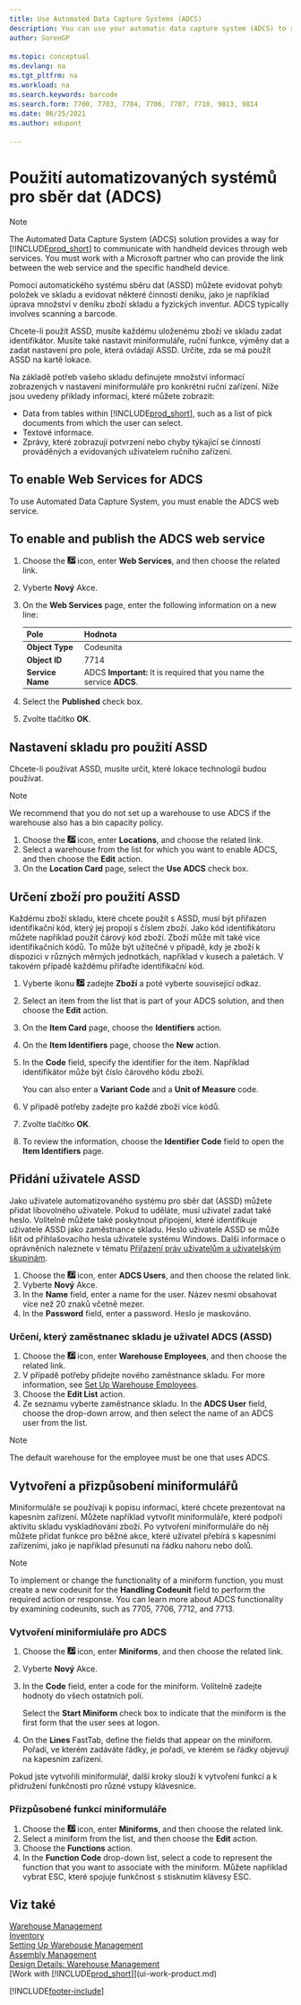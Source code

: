 ```yaml
---
title: Use Automated Data Capture Systems (ADCS)
description: You can use your automatic data capture system (ADCS) to register the movement of items in the warehouse and to register some journal activities.
author: SorenGP

ms.topic: conceptual
ms.devlang: na
ms.tgt_pltfrm: na
ms.workload: na
ms.search.keywords: barcode
ms.search.form: 7700, 7703, 7704, 7706, 7707, 7710, 9813, 9814
ms.date: 06/25/2021
ms.author: edupont

---
```

# Použití automatizovaných systémů pro sběr dat (ADCS)

> [!NOTE]
> The Automated Data Capture System (ADCS) solution provides a way for [!INCLUDE[prod_short](includes/prod_short.md)] to communicate with handheld devices through web services. You must work with a Microsoft partner who can provide the link between the web service and the specific handheld device.

Pomocí automatického systému sběru dat (ASSD) můžete evidovat pohyb položek ve skladu a evidovat některé činnosti deníku, jako je například úprava množství v deníku zboží skladu a fyzických inventur. ADCS typically involves scanning a barcode.

Chcete-li použít ASSD, musíte každému uloženému zboží ve skladu zadat identifikátor. Musíte také nastavit miniformuláře, ruční funkce, výměny dat a zadat nastavení pro pole, která ovládají ASSD. Určíte, zda se má použít ASSD na kartě lokace.

Na základě potřeb vašeho skladu definujete množství informací zobrazených v nastavení miniformuláře pro konkrétní ruční zařízení. Níže jsou uvedeny příklady informací, které můžete zobrazit:

- Data from tables within [!INCLUDE[prod_short](includes/prod_short.md)], such as a list of pick documents from which the user can select.
- Textové informace.
- Zprávy, které zobrazují potvrzení nebo chyby týkající se činností prováděných a evidovaných uživatelem ručního zařízení.

## To enable Web Services for ADCS
To use Automated Data Capture System, you must enable the ADCS web service.

## To enable and publish the ADCS web service

1. Choose the ![Lightbulb that opens the Tell Me feature.](media/ui-search/search_small.png "Tell me what you want to do") icon, enter **Web Services**, and then choose the related link.
2. Vyberte **Nový** Akce.
3. On the **Web Services** page, enter the following information on a new line:

   | Pole | Hodnota |
   |---------------------------------|-----------|  
   | **Object Type** | Codeunita |
   | **Object ID** | 7714 |
   | **Service Name** | ADCS **Important:** It is required that you name the service **ADCS**. |

5. Select the **Published** check box.
6. Zvolte tlačítko **OK**.

## Nastavení skladu pro použití ASSD
Chcete-li používat ASSD, musíte určit, které lokace technologii budou používat.

> [!NOTE]  
> We recommend that you do not set up a warehouse to use ADCS if the warehouse also has a bin capacity policy.

1. Choose the ![Lightbulb that opens the Tell Me feature.](media/ui-search/search_small.png "Tell me what you want to do") icon, enter **Locations**, and choose the related link.
2. Select a warehouse from the list for which you want to enable ADCS, and then choose the **Edit** action.
3. On the **Location Card** page, select the **Use ADCS** check box.

## Určení zboží pro použití ASSD
Každému zboží skladu, které chcete použít s ASSD, musí být přiřazen identifikační kód, který jej propojí s číslem zboží. Jako kód identifikátoru můžete například použít čárový kód zboží. Zboží může mít také více identifikačních kódů. To může být užitečné v případě, kdy je zboží k dispozici v různých měrných jednotkách, například v kusech a paletách. V takovém případě každému přiřaďte identifikační kód.

1. Vyberte ikonu ![Žárovky, která otevře funkci Řekněte mi](media/ui-search/search_small.png "Řekněte mi, co chcete dělat") zadejte **Zboží** a poté vyberte související odkaz.
2. Select an item from the list that is part of your ADCS solution, and then choose the **Edit** action.
3. On the **Item Card** page, choose the **Identifiers** action.
4. On the **Item Identifiers** page, choose the **New** action.
5. In the **Code** field, specify the identifier for the item. Například identifikátor může být číslo čárového kódu zboží.

   You can also enter a **Variant Code** and a **Unit of Measure** code.

6. V případě potřeby zadejte pro každé zboží více kódů.
7. Zvolte tlačítko **OK**.
8. To review the information, choose the **Identifier Code** field to open the **Item Identifiers** page.

## Přidání uživatele ASSD
Jako uživatele automatizovaného systému pro sběr dat (ASSD) můžete přidat libovolného uživatele. Pokud to uděláte, musí uživatel zadat také heslo. Volitelně můžete také poskytnout připojení, které identifikuje uživatele ASSD jako zaměstnance skladu. Heslo uživatele ASSD se může lišit od přihlašovacího hesla uživatele systému Windows. Další informace o oprávněních naleznete v tématu [Přiřazení práv uživatelům a uživatelským skupinám](ui-define-granular-permissions.md).

1. Choose the ![Lightbulb that opens the Tell Me feature.](media/ui-search/search_small.png "Tell me what you want to do") icon, enter **ADCS Users**, and then choose the related link.
2. Vyberte **Nový** Akce.
3. In the **Name** field, enter a name for the user. Název nesmí obsahovat více než 20 znaků včetně mezer.
4. In the **Password** field, enter a password. Heslo je maskováno.

### Určení, který zaměstnanec skladu je uživatel ADCS (ASSD)
1. Choose the ![Lightbulb that opens the Tell Me feature.](media/ui-search/search_small.png "Tell me what you want to do") icon, enter **Warehouse Employees**, and then choose the related link.
2. V případě potřeby přidejte nového zaměstnance skladu. For more information, see [Set Up Warehouse Employees](warehouse-how-to-set-up-warehouse-employees.md).
3. Choose the **Edit List** action.
4. Ze seznamu vyberte zaměstnance skladu. In the **ADCS User** field, choose the drop-down arrow, and then select the name of an ADCS user from the list.

> [!NOTE]  
> The default warehouse for the employee must be one that uses ADCS.

## Vytvoření a přizpůsobení miniformulářů
Miniformuláře se používají k popisu informací, které chcete prezentovat na kapesním zařízení. Můžete například vytvořit miniformuláře, které podpoří aktivitu skladu vyskladňování zboží. Po vytvoření miniformuláře do něj můžete přidat funkce pro běžné akce, které uživatel přebírá s kapesními zařízeními, jako je například přesunutí na řádku nahoru nebo dolů.

> [!NOTE]
> To implement or change the functionality of a miniform function, you must create a new codeunit for the **Handling Codeunit** field to perform the required action or response. You can learn more about ADCS functionality by examining codeunits, such as 7705, 7706, 7712, and 7713.

### Vytvoření miniformiuláře pro ADCS
1. Choose the ![Lightbulb that opens the Tell Me feature.](media/ui-search/search_small.png "Tell me what you want to do") icon, enter **Miniforms**, and then choose the related link.
2. Vyberte **Nový** Akce.
3. In the **Code** field, enter a code for the miniform. Volitelně zadejte hodnoty do všech ostatních polí.

   Select the **Start Miniform** check box to indicate that the miniform is the first form that the user sees at logon.

4. On the **Lines** FastTab, define the fields that appear on the miniform. Pořadí, ve kterém zadáváte řádky, je pořadí, ve kterém se řádky objevují na kapesním zařízení.

Pokud jste vytvořili miniformulář, další kroky slouží k vytvoření funkcí a k přidružení funkčnosti pro různé vstupy klávesnice.

### Přizpůsobené funkcí miniformuláře
1. Choose the ![Lightbulb that opens the Tell Me feature.](media/ui-search/search_small.png "Tell me what you want to do") icon, enter **Miniforms**, and then choose the related link.
2. Select a miniform from the list, and then choose the **Edit** action.
3. Choose the **Functions** action.
4. In the **Function Code** drop-down list, select a code to represent the function that you want to associate with the miniform. Můžete například vybrat ESC, které spojuje funkčnost s stisknutím klávesy ESC.

## Viz také
[Warehouse Management](warehouse-manage-warehouse.md)  
[Inventory](inventory-manage-inventory.md)  
[Setting Up Warehouse Management](warehouse-setup-warehouse.md)     
[Assembly Management](assembly-assemble-items.md)    
[Design Details: Warehouse Management](design-details-warehouse-management.md)  
[Work with [!INCLUDE[prod_short](includes/prod_short.md)]](ui-work-product.md)


[!INCLUDE[footer-include](includes/footer-banner.md)]